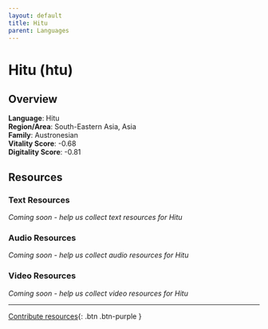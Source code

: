 ```yaml
---
layout: default
title: Hitu
parent: Languages
---
```


# Hitu (htu)

## Overview

**Language**: Hitu  
**Region/Area**: South-Eastern Asia, Asia  
**Family**: Austronesian  
**Vitality Score**: -0.68  
**Digitality Score**: -0.81  

## Resources

### Text Resources
*Coming soon - help us collect text resources for Hitu*

### Audio Resources
*Coming soon - help us collect audio resources for Hitu*

### Video Resources
*Coming soon - help us collect video resources for Hitu*

---

[Contribute resources](https://fairtrain.github.io/){: .btn .btn-purple }
